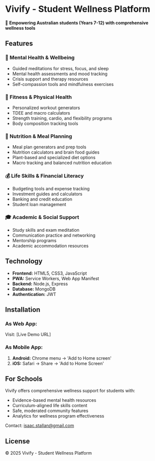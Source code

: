 # Vivify - Student Wellness Platform

🌟 **Empowering Australian students (Years 7-12) with comprehensive wellness tools**

## Features

### 🧠 Mental Health & Wellbeing
- Guided meditations for stress, focus, and sleep
- Mental health assessments and mood tracking
- Crisis support and therapy resources
- Self-compassion tools and mindfulness exercises

### 💪 Fitness & Physical Health
- Personalized workout generators
- TDEE and macro calculators
- Strength training, cardio, and flexibility programs
- Body composition tracking tools

### 🥗 Nutrition & Meal Planning
- Meal plan generators and prep tools
- Nutrition calculators and brain food guides
- Plant-based and specialized diet options
- Macro tracking and balanced nutrition education

### 💰 Life Skills & Financial Literacy
- Budgeting tools and expense tracking
- Investment guides and calculators
- Banking and credit education
- Student loan management

### 🎓 Academic & Social Support
- Study skills and exam meditation
- Communication practice and networking
- Mentorship programs
- Academic accommodation resources

## Technology

- **Frontend:** HTML5, CSS3, JavaScript
- **PWA:** Service Workers, Web App Manifest
- **Backend:** Node.js, Express
- **Database:** MongoDB
- **Authentication:** JWT

## Installation

### As Web App:
Visit: [Live Demo URL]

### As Mobile App:
1. **Android:** Chrome menu → 'Add to Home screen'
2. **iOS:** Safari → Share → 'Add to Home Screen'

## For Schools

Vivify offers comprehensive wellness support for students with:
- Evidence-based mental health resources
- Curriculum-aligned life skills content
- Safe, moderated community features
- Analytics for wellness program effectiveness

Contact: isaac.stallan@gmail.com

## License

© 2025 Vivify - Student Wellness Platform
